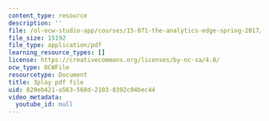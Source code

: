 ```yaml
---
content_type: resource
description: ''
file: /ol-ocw-studio-app/courses/15-071-the-analytics-edge-spring-2017/820eb421a563568d21038392c04bec44_xglWbWk_swE.pdf
file_size: 15192
file_type: application/pdf
learning_resource_types: []
license: https://creativecommons.org/licenses/by-nc-sa/4.0/
ocw_type: OCWFile
resourcetype: Document
title: 3play pdf file
uid: 820eb421-a563-568d-2103-8392c04bec44
video_metadata:
  youtube_id: null
---
```

